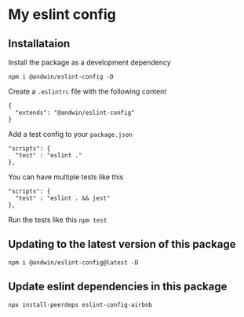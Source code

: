 # My eslint config

## Installataion

Install the package as a development dependency

```
npm i @andwin/eslint-config -D
```

Create a `.eslintrc` file with the following content

```
{
  "extends": "@andwin/eslint-config"
}
```

Add a test config to your `package.json`

```
"scripts": {
  "test" : "eslint ."
},
```

You can have multiple tests like this
```
"scripts": {
  "test" : "eslint . && jest"
},
```

Run the tests like this `npm test`

## Updating to the latest version of this package

```
npm i @andwin/eslint-config@latest -D
```

## Update eslint dependencies in this package

```
npx install-peerdeps eslint-config-airbnb
```
